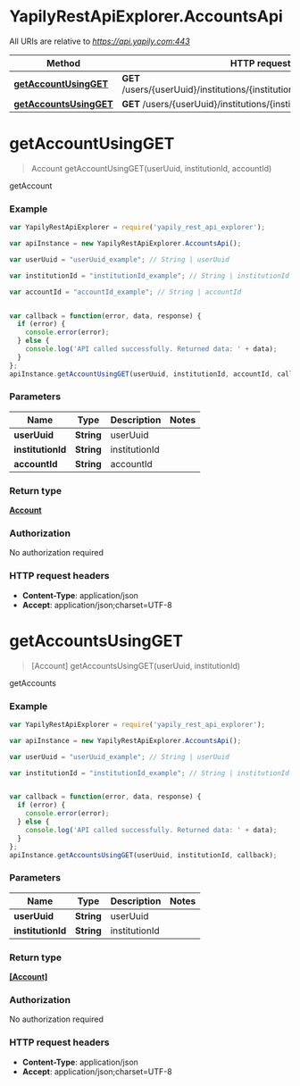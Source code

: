 # YapilyRestApiExplorer.AccountsApi

All URIs are relative to *https://api.yapily.com:443*

Method | HTTP request | Description
------------- | ------------- | -------------
[**getAccountUsingGET**](AccountsApi.md#getAccountUsingGET) | **GET** /users/{userUuid}/institutions/{institutionId}/accounts/{accountId} | getAccount
[**getAccountsUsingGET**](AccountsApi.md#getAccountsUsingGET) | **GET** /users/{userUuid}/institutions/{institutionId}/accounts | getAccounts


<a name="getAccountUsingGET"></a>
# **getAccountUsingGET**
> Account getAccountUsingGET(userUuid, institutionId, accountId)

getAccount

### Example
```javascript
var YapilyRestApiExplorer = require('yapily_rest_api_explorer');

var apiInstance = new YapilyRestApiExplorer.AccountsApi();

var userUuid = "userUuid_example"; // String | userUuid

var institutionId = "institutionId_example"; // String | institutionId

var accountId = "accountId_example"; // String | accountId


var callback = function(error, data, response) {
  if (error) {
    console.error(error);
  } else {
    console.log('API called successfully. Returned data: ' + data);
  }
};
apiInstance.getAccountUsingGET(userUuid, institutionId, accountId, callback);
```

### Parameters

Name | Type | Description  | Notes
------------- | ------------- | ------------- | -------------
 **userUuid** | **String**| userUuid | 
 **institutionId** | **String**| institutionId | 
 **accountId** | **String**| accountId | 

### Return type

[**Account**](Account.md)

### Authorization

No authorization required

### HTTP request headers

 - **Content-Type**: application/json
 - **Accept**: application/json;charset=UTF-8

<a name="getAccountsUsingGET"></a>
# **getAccountsUsingGET**
> [Account] getAccountsUsingGET(userUuid, institutionId)

getAccounts

### Example
```javascript
var YapilyRestApiExplorer = require('yapily_rest_api_explorer');

var apiInstance = new YapilyRestApiExplorer.AccountsApi();

var userUuid = "userUuid_example"; // String | userUuid

var institutionId = "institutionId_example"; // String | institutionId


var callback = function(error, data, response) {
  if (error) {
    console.error(error);
  } else {
    console.log('API called successfully. Returned data: ' + data);
  }
};
apiInstance.getAccountsUsingGET(userUuid, institutionId, callback);
```

### Parameters

Name | Type | Description  | Notes
------------- | ------------- | ------------- | -------------
 **userUuid** | **String**| userUuid | 
 **institutionId** | **String**| institutionId | 

### Return type

[**[Account]**](Account.md)

### Authorization

No authorization required

### HTTP request headers

 - **Content-Type**: application/json
 - **Accept**: application/json;charset=UTF-8

